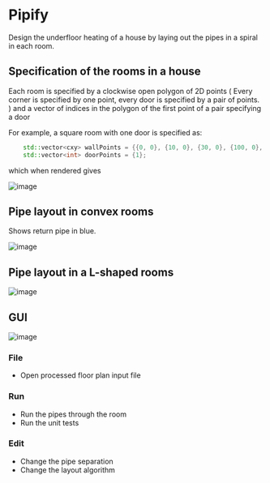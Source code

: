 # Pipify

Design the underfloor heating of a house by laying out the pipes in a spiral in each room.

## Specification of the rooms in a house

Each room is specified by a clockwise open polygon of 2D points ( Every corner is specified by one point, every door is specified by a pair of points. ) and a vector of indices in the polygon of the first point of a pair specifying a door

For example, a square room with one door is specified as:

```C++
    std::vector<cxy> wallPoints = {{0, 0}, {10, 0}, {30, 0}, {100, 0}, {100, 100}, {0, 100}};
    std::vector<int> doorPoints = {1};
```

which when rendered gives

![image](https://github.com/user-attachments/assets/5d1d233f-919c-4ad8-b202-1d28d04ace88)

## Pipe layout in  convex rooms

Shows return pipe in blue.

![image](https://github.com/user-attachments/assets/5ef1d03e-c891-4a1e-b6ec-4217baa764ef)


## Pipe layout in a L-shaped rooms

![image](https://github.com/user-attachments/assets/ec500c35-3e6a-4b9d-9588-2f0e8abe298b)


## GUI

![image](https://github.com/user-attachments/assets/f4267a52-29ab-46cf-9d72-7721a6545550)

 ### File  
 
  - Open processed floor plan input file

### Run
 
  - Run the pipes through the room
  - Run the unit tests

### Edit
  
   - Change the pipe separation
   - Change the layout algorithm



